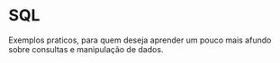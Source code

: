 # SQL
Exemplos praticos, para quem deseja aprender um pouco mais afundo sobre consultas e manipulação de dados. 
